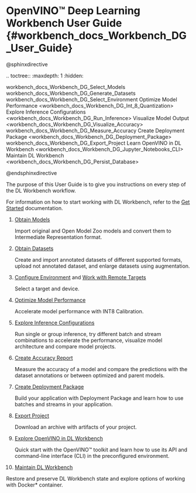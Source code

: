 # OpenVINO™ Deep Learning Workbench User Guide {#workbench_docs_Workbench_DG_User_Guide}

@sphinxdirective

.. toctree::
   :maxdepth: 1
   :hidden:
   
   workbench_docs_Workbench_DG_Select_Models
   workbench_docs_Workbench_DG_Generate_Datasets
   workbench_docs_Workbench_DG_Select_Environment
   Optimize Model Performance <workbench_docs_Workbench_DG_Int_8_Quantization>
   Explore Inference Configurations <workbench_docs_Workbench_DG_Run_Inference>
   Visualize Model Output <workbench_docs_Workbench_DG_Visualize_Accuracy>
   workbench_docs_Workbench_DG_Measure_Accuracy
   Create Deployment Package <workbench_docs_Workbench_DG_Deployment_Package>
   workbench_docs_Workbench_DG_Export_Project
   Learn OpenVINO in DL Workbench <workbench_docs_Workbench_DG_Jupyter_Notebooks_CLI>
   Maintain DL Workbench <workbench_docs_Workbench_DG_Persist_Database>
      
@endsphinxdirective

The purpose of this User Guide is to give you instructions on every step of the DL Workbench workflow.

For information on how to start working with DL Workbench, refer to the [Get Started](Work_with_Models_and_Sample_Datasets.md) documentation. 


1. [Obtain Models](Select_Models.md)

    Import original and Open Model Zoo models and convert them to Intermediate Representation format. 

2. [Obtain Datasets](Import_Datasets.md)

   Create and import annotated datasets of different supported formats, upload not annotated dataset, and enlarge datasets using augmentation.

3. [Configure Environment](Select_Environment.md) and [Work with Remote Targets](Remote_Profiling.md)

    Select a target and device.

4. [Optimize Model Performance](Int-8_Quantization.md)

   Accelerate model performance with INT8 Calibration.

5. [Explore Inference Configurations](Run_Single_Inference.md)

   Run single or group inference, try different batch and stream combinations to accelerate the performance, visualize model architecture and compare model projects.

6. [Create Accuracy Report](Measure_Accuracy.md)

   Measure the accuracy of a model and compare the predictions with the dataset annotations or between optimized and parent models. 

7. [Create Deployment Package](Deployment_Package.md)

   Build your application with Deployment Package and learn how to use batches and streams in your application. 

8. [Export Project](Export_Project.md)

   Download an archive with artifacts of your project.

9. [Explore OpenVINO in DL Workbench](Jupyter_Notebooks_CLI.md)

   Quick start with the OpenVINO™ toolkit and learn how to use its API and command-line interface (CLI) in the preconfigured environment.

10. [Maintain DL Workbench](Persist_Database.md)

   Restore and preserve DL Workbench state and explore options of working with Docker* container.